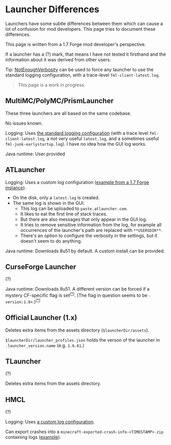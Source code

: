# Launcher Differences

Launchers have some subtle differences between them which can cause a lot of confusion for mod developers. This page tries to document these differences.

This page is written from a 1.7 Forge mod developer's perspective.

If a launcher has a (?) mark, that means I have not tested it firsthand and the information about it was derived from other users.

Tip: [NotEnoughVerbosity](https://github.com/LegacyModdingMC/NotEnoughVerbosity) can be used to force any launcher to use the standard logging configuration, with a trace-level `fml-client-latest.log`.

> This page is a work in progress.

## MultiMC/PolyMC/PrismLauncher

These three launchers are all based on the same codebase.

No issues known.

Logging: Uses [the standard logging configuration](https://github.com/MinecraftForge/MinecraftForge/blob/9274e4fe435cb415099a8216c1b42235f185443e/fml/src/main/resources/log4j2.xml) (with a trace level `fml-client-latest.log`, a not very useful `latest.log`, and a sometimes useful `fml-junk-earlystartup.log`). I have no idea how the GUI log works.

Java runtime: User provided

## ATLauncher

Logging: Uses a custom log configuration ([example from a 1.7 Forge instance](https://github.com/LegacyModdingMC/wiki/blob/master/references/launchers/atlauncher/client-1.7.xml)).

- On the disk, only a `latest.log` is created.
- The same log is shown in the GUI.
    - This log can be uploaded to `paste.atlauncher.com`.
    - It likes to eat the first line of stack traces.
    - But there are also messages that only appear in the GUI log.
    - It tries to remove sensitive information from the log, for example all occurrences of the launcher's path are replaced with `**USERSDIR**`.
    - There's an option to configure the verbosity in the settings, but it doesn't seem to do anything.

Java runtime: Downloads 8u51 by default. A custom install can be provided.

## CurseForge Launcher

(?)

Java runtime: Downloads 8u51. A different version can be forced if a mystery CF-specific flag is set<sup>[[*](https://github.com/GTNewHorizons/Angelica/issues/82#issuecomment-1871629459)]</sup>. (The flag in question seems to be `-version:1.8+`.)<sup>[[*](https://old.reddit.com/r/feedthebeast/comments/4kq9ks/how_do_i_change_the_default_version_of_java_that/d3hiod2/)]</sup>

## Official Launcher (1.x)

Deletes extra items from the assets directory (`$launcherDir/assets`).

`$launcherDir/launcher_profiles.json` holds the verson of the launcher in `.launcher_version.name` (e.g. `1.6.61`.)

## TLauncher

(?)

Deletes extra items from the assets directory.

## HMCL

(?)

Logging: Uses [a custom log configuration](https://github.com/huanghongxun/HMCL/blob/c6afd53e73c5a2dc75afc7a1ab279c0b3918da82/HMCLCore/src/main/resources/assets/game/log4j2-1.7.xml).

Can export crashes into a `minecraft-exported-crash-info-<TIMESTAMP>.zip` containing logs ([example](https://github.com/LegacyModdingMC/UniMixins/files/11413614/minecraft-exported-crash-info-2023-05-07T08-14-13.zip)).
